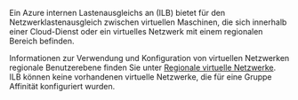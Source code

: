 Ein Azure internen Lastenausgleichs an (ILB) bietet für den Netzwerklastenausgleich zwischen virtuellen Maschinen, die sich innerhalb einer Cloud-Dienst oder ein virtuelles Netzwerk mit einem regionalen Bereich befinden.

Informationen zur Verwendung und Konfiguration von virtuellen Netzwerken regionale Benutzerebene finden Sie unter [Regionale virtuelle Netzwerke](../articles/virtual-network/virtual-networks-migrate-to-regional-vnet.md). ILB können keine vorhandenen virtuelle Netzwerke, die für eine Gruppe Affinität konfiguriert wurden.